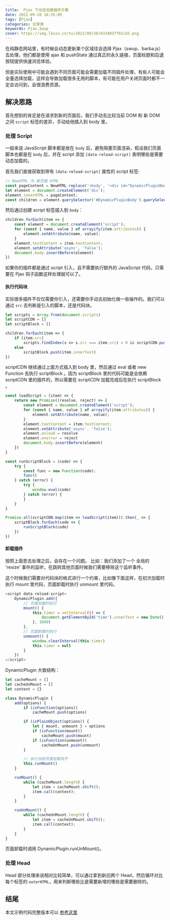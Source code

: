 ```yaml
---
title:  Pjax 下动态加载插件方案
date: 2022-09-28 16:35:09
tags: [Pjax]
categories: 记录类
keywords: Pjax,Swup
cover: https://img.lkxin.cn/tu/2022/09/28/6334037f81cb5.png
---
```


在纯静态网站里，有时候会动态更新某个区域往会选择 Pjax（swup、barba.js）去处理，他们都是使用 ajax 和 pushState 通过真正的永久链接，页面标题和后退按钮提供快速浏览体验。
<!-- more -->
但是实际使用中可能会遇到不同页面可能会需要加载不同插件处理，有些人可能会全量选择加载，这样会导致加载很多无用的脚本，有可能在用户关闭页面时都不一定会访问到，会很浪费资源。

## 解决思路
首先想到的肯定是在请求到新的页面后，我们手动去比较当前 DOM 和 新 DOM 之间 `script` 标签的差异，手动给他插入到 body 里。

### 处理 Script
一般来说 JavaScript 脚本都是放在 `body` 后，避免阻塞页面渲染，假设我们页面脚本也都是在 `body` 后，并在 script 添加 `[data-reload-script]` 表明哪些是需要动态加载的。

首先我们直接获取到带有 `[data-reload-script]` 属性的 script 标签:

``` js
// NewHTML 为 新页面 HTML
const pageContent = NewHTML.replace('<body', '<div id="DynamicPluginBody"').replace('</body>', '</div>');
let element = document.createElement('div');
element.innerHTML = pageContent;
const children = element.querySelector('#DynamicPluginBody').querySelectorAll('script[data-reload-script]');
```

然后通过创建 script 标签插入到 `body`：

``` js
children.forEach(item => {
    const element = document.createElement('script');
    for (const { name, value } of arrayify(item.attributes)) {
        element.setAttribute(name, value);
    }
    element.textContent = item.textContent;
    element.setAttribute('async', 'false');
    document.body.insertBefore(element)
})
```
如果你的插件都是通过 script 引入，且不需要执行额外的 JavaScript 代码，只需要在 Pjax 钩子函数这样处理就可以了。

#### 执行代码块

实际很多插件不仅仅需要你引入，还需要你手动去初始化做一些操作的。我们可以通过 `src` 去判断是引入的脚本，还是代码块。

``` js
let scripts = Array.from(document.scripts)
let scriptCDN = []
let scriptBlock = []

children.forEach(item => {
    if (item.src)
        scripts.findIndex(s => s.src === item.src) < 0 && scriptCDN.push(item);
    else
        scriptBlock.push(item.innerText)
})
```
scriptCDN 继续通过上面方式插入到 body 里，然后通过 eval 或者 new Function 去执行 scriptBlock 。因为 scriptBlock 里的代码可能是会依赖 scriptCDN 里的插件的，所以需要在 scriptCDN 加载完成后在执行 scriptBlock 。

``` js
const loadScript = (item) => {
    return new Promise((resolve, reject) => {
        const element = document.createElement('script');
        for (const { name, value } of arrayify(item.attributes)) {
            element.setAttribute(name, value);
        }
        element.textContent = item.textContent;
        element.setAttribute('async', 'false');
        element.onload = resolve
        element.onerror = reject
        document.body.insertBefore(element)
    })
}

const runScriptBlock = (code) => {
    try {
        const func = new Function(code);
        func()
    } catch (error) {
        try {
            window.eval(code)
        } catch (error) {
        }
    }
}

Promise.all(scriptCDN.map(item => loadScript(item))).then(_ => {
    scriptBlock.forEach(code => {
        runScriptBlock(code)
    })
})
```

#### 卸载插件

按照上面思去处理之后，会存在一个问题。 比如：我们添加了一个 全局的 'resize' 事件的监听，在跳转其他页面时候我们需要移除这个监听事件。

这个时候我们需要对代码块的格式进行一个约束，比如像下面这样，在初次加载时执行 mount 里代码，页面卸载时执行 unmount 里代码。

``` js
<script data-reload-script>
    DynamicPlugin.add({
        // 页面加载时执行
        mount() {
            this.timer = setInterval(() => {
                document.getElementById('time').innerText = new Date().toString()
            }, 1000)
        },
        // 页面卸载时执行
        unmount() {
            window.clearInterval(this.timer)
            this.timer = null
        }
    })
</script>
```

DynamicPlugin 大致结构：


``` js
let cacheMount = []
let cacheUnMount = []
let context = {}

class DynamicPlugin {
    add(options) {
        if (isFunction(options))
            cacheMount.push(options)

        if (isPlainObject(options)) {
            let { mount, unmount } = options
            if (isFunction(mount))
                cacheMount.push(mount)
            if (isFunction(unmount))
                cacheUnMount.push(unmount)
        }

        // 执行当前页面加载钩子
        this.runMount()
    }

    runMount() {
        while (cacheMount.length) {
            let item = cacheMount.shift();
            item.call(context);
        }
    }

    runUnMount() {
        while (cacheUnMount.length) {
            let item = cacheUnMount.shift();
            item.call(context);
        }
    }
}

```

页面卸载时调用 DynamicPlugin.runUnMount()。


### 处理 Head

Head 部分处理来说相对比较简单，可以通过拿到新旧两个 Head，然后循环对比每个标签的 `outerHTML`，用来判断哪些比是需要新增的哪些是需要删除的。

## 结尾

本文示例代码完整版本可以 [参考这里](https://github.com/MaLuns/dynamic-plugin)